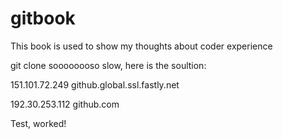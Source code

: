 # gitbook

This book is used to show my thoughts about coder experience



git clone soooooooso slow, here is the soultion:

151.101.72.249 github.global.ssl.fastly.net

192.30.253.112 github.com

Test,  worked!



